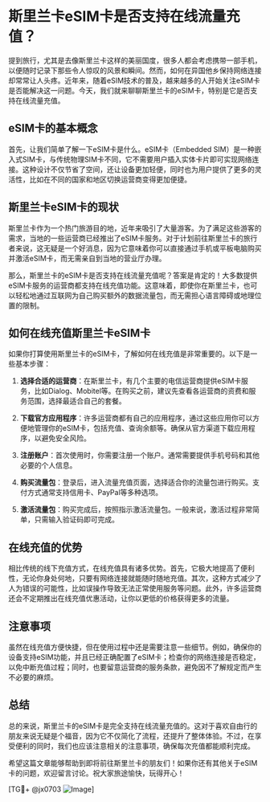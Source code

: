 # 斯里兰卡eSIM卡是否支持在线流量充值？

提到旅行，尤其是去像斯里兰卡这样的美丽国度，很多人都会考虑携带一部手机，以便随时记录下那些令人惊叹的风景和瞬间。然而，如何在异国他乡保持网络连接却常常让人头疼。近年来，随着eSIM技术的普及，越来越多的人开始关注eSIM卡是否能解决这一问题。今天，我们就来聊聊斯里兰卡的eSIM卡，特别是它是否支持在线流量充值。

## eSIM卡的基本概念

首先，让我们简单了解一下eSIM卡是什么。eSIM卡（Embedded SIM）是一种嵌入式SIM卡，与传统物理SIM卡不同，它不需要用户插入实体卡片即可实现网络连接。这种设计不仅节省了空间，还让设备更加轻便，同时也为用户提供了更多的灵活性，比如在不同的国家和地区切换运营商变得更加便捷。

## 斯里兰卡eSIM卡的现状

斯里兰卡作为一个热门旅游目的地，近年来吸引了大量游客。为了满足这些游客的需求，当地的一些运营商已经推出了eSIM卡服务。对于计划前往斯里兰卡的旅行者来说，这无疑是一个好消息，因为它意味着你可以直接通过手机或平板电脑购买并激活eSIM卡，而无需亲自到当地的营业厅办理。

那么，斯里兰卡的eSIM卡是否支持在线流量充值呢？答案是肯定的！大多数提供eSIM卡服务的运营商都支持在线充值功能。这意味着，即使你在斯里兰卡，也可以轻松地通过互联网为自己购买额外的数据流量包，而无需担心语言障碍或地理位置的限制。

## 如何在线充值斯里兰卡eSIM卡

如果你打算使用斯里兰卡的eSIM卡，了解如何在线充值是非常重要的。以下是一些基本步骤：

1. **选择合适的运营商**：在斯里兰卡，有几个主要的电信运营商提供eSIM卡服务，比如Dialog、Mobitel等。在购买之前，建议先查看各运营商的资费和服务范围，选择最适合自己的套餐。

2. **下载官方应用程序**：许多运营商都有自己的应用程序，通过这些应用你可以方便地管理你的eSIM卡，包括充值、查询余额等。确保从官方渠道下载应用程序，以避免安全风险。

3. **注册账户**：首次使用时，你需要注册一个账户。通常需要提供手机号码和其他必要的个人信息。

4. **购买流量包**：登录后，进入流量充值页面，选择适合你的流量包进行购买。支付方式通常支持信用卡、PayPal等多种选项。

5. **激活流量包**：购买完成后，按照指示激活流量包。一般来说，激活过程非常简单，只需输入验证码即可完成。

## 在线充值的优势

相比传统的线下充值方式，在线充值具有诸多优势。首先，它极大地提高了便利性，无论你身处何地，只要有网络连接就能随时随地充值。其次，这种方式减少了人为错误的可能性，比如误操作导致无法正常使用服务等问题。此外，许多运营商还会不定期推出在线充值优惠活动，让你以更低的价格获得更多的流量。

## 注意事项

虽然在线充值方便快捷，但在使用过程中还是需要注意一些细节。例如，确保你的设备支持eSIM功能，并且已经正确配置了eSIM卡；检查你的网络连接是否稳定，以免中断充值过程；同时，也要留意运营商的服务条款，避免因不了解规定而产生不必要的麻烦。

## 总结

总的来说，斯里兰卡的eSIM卡是完全支持在线流量充值的。这对于喜欢自由行的朋友来说无疑是个福音，因为它不仅简化了流程，还提升了整体体验。不过，在享受便利的同时，我们也应该注意相关的注意事项，确保每次充值都能顺利完成。

希望这篇文章能够帮助到即将前往斯里兰卡的朋友们！如果你还有其他关于eSIM卡的问题，欢迎留言讨论。祝大家旅途愉快，玩得开心！

[TG💪+ @jx0703 ![Image](https://github.com/user-attachments/assets/dbca1d08-cadb-493c-b0ec-ad6f7a83f270)]